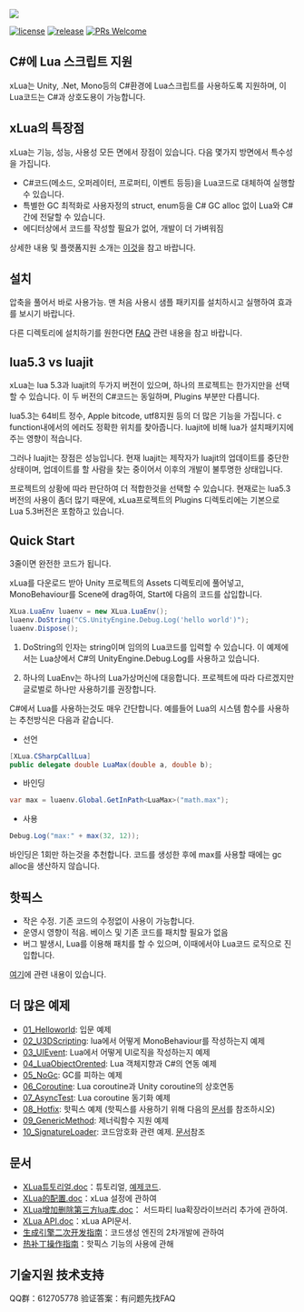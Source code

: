 ![](Assets/XLua/Doc/xLua.png)

[![license](https://img.shields.io/badge/license-MIT-blue.png)](https://github.com/Tencent/xLua/blob/master/LICENSE.TXT)
[![release](https://img.shields.io/badge/release-v2.1.6-blue.png)](https://github.com/Tencent/xLua/releases)
[![PRs Welcome](https://img.shields.io/badge/PRs-welcome-blue.png)](https://github.com/Tencent/xLua/pulls)

## C#에 Lua 스크립트 지원

xLua는 Unity, .Net, Mono등의 C#환경에 Lua스크립트를 사용하도록 지원하며, 이 Lua코드는 C#과 상호도용이 가능합니다.

## xLua의 특장점

xLua는 기능, 성능, 사용성 모든 면에서 장점이 있습니다. 다음 몇가지 방면에서 특수성을 가집니다.

* C#코드(메소드, 오퍼레이터, 프로퍼티, 이벤트 등등)을 Lua코드로 대체하여 실행할 수 있습니다.
* 특별한 GC 최적화로 사용자정의 struct, enum등을 C# GC alloc 없이 Lua와 C#간에 전달할 수 있습니다.
* 에디터상에서 코드를 작성할 필요가 없어, 개발이 더 가벼워짐

상세한 내용 및 플랫폼지원 소개는 [이것](Assets/XLua/Doc/features.md)을 참고 바랍니다.

## 설치

압축을 풀어서 바로 사용가능. 맨 처음 사용시 샘플 패키지를 설치하시고 실행하여 효과를 보시기 바랍니다.

다른 디렉토리에 설치하기를 원한다면 [FAQ](Assets/XLua/Doc/faq.md) 관련 내용을 참고 바랍니다.

## lua5.3 vs luajit

xLua는 lua 5.3과 luajit의 두가지 버전이 있으며, 하나의 프로젝트는 한가지만을 선택할 수 있습니다. 이 두 버전의 C#코드는 동일하며, Plugins 부분만 다릅니다.

lua5.3는 64비트 정수, Apple bitcode, utf8지원 등의 더 많은 기능을 가집니다. c function내에서의 에러도 정확한 위치를 찾아줍니다. luajit에 비해 lua가 설치패키지에 주는 영향이 적습니다.

그러나 luajit는 장점은 성능입니다. 현재 luajit는 제작자가 luajit의 업데이트를 중단한 상태이며, 업데이트를 할 사람을 찾는 중이어서 이후의 개발이 불투명한 상태입니다.

프로젝트의 상황에 따라 판단하여 더 적합한것을 선택할 수 있습니다. 현재로는 lua5.3 버전의 사용이 좀더 많기 때문에, xLua프로젝트의 Plugins 디렉토리에는 기본으로 Lua 5.3버전은 포함하고 있습니다.

## Quick Start

3줄이면 완전한 코드가 됩니다.

xLua를 다운로드 받아 Unity 프로젝트의 Assets 디렉토리에 풀어넣고, MonoBehaviour를 Scene에 drag하여, Start에 다음의 코드를 삽입합니다.

```csharp
XLua.LuaEnv luaenv = new XLua.LuaEnv();
luaenv.DoString("CS.UnityEngine.Debug.Log('hello world')");
luaenv.Dispose();
```

1. DoString의 인자는 string이며 임의의 Lua코드를 입력할 수 있습니다. 이 예제에서는 Lua상에서 C#의 UnityEngine.Debug.Log를 사용하고 있습니다.

2.  하나의 LuaEnv는 하나의 Lua가상머신에 대응합니다. 프로젝트에 따라 다르겠지만 글로벌로 하나만 사용하기를 권장합니다.

C#에서 Lua를 사용하는것도 매우 간단합니다. 예를들어 Lua의 시스템 함수를 사용하는 추천방식은 다음과 같습니다.

* 선언

```csharp
[XLua.CSharpCallLua]
public delegate double LuaMax(double a, double b);
```

* 바인딩

```csharp
var max = luaenv.Global.GetInPath<LuaMax>("math.max");
```

* 사용

```csharp
Debug.Log("max:" + max(32, 12));
```

바인딩은 1회만 하는것을 추천합니다. 코드를 생성한 후에 max를 사용할 때에는 gc alloc을 생산하지 않습니다.

## 핫픽스

* 작은 수정. 기존 코드의 수정없이 사용이 가능합니다.
* 운영시 영향이 적음. 베이스 및 기존 코드를 패치할 필요가 없음
* 버그 발생시, Lua를 이용해 패치를 할 수 있으며, 이때에서야 Lua코드 로직으로 진입합니다.

[여기](Assets/XLua/Doc/hotfix.md)에 관련 내용이 있습니다.

## 더 많은 예제

* [01_Helloworld](Assets/XLua/Examples/01_Helloworld/): 입문 예제
* [02_U3DScripting](Assets/XLua/Examples/02_U3DScripting/): lua에서 어떻게 MonoBehaviour를 작성하는지 예제
* [03_UIEvent](Assets/XLua/Examples/03_UIEvent/): Lua에서 어떻게 UI로직을 작성하는지 예제
* [04_LuaObjectOrented](Assets/XLua/Examples/04_LuaObjectOrented/):  Lua 객체지향과 C#의 연동 예제
* [05_NoGc](Assets/XLua/Examples/05_NoGc/): GC를 피하는 예제
* [06_Coroutine](Assets/XLua/Examples/06_Coroutine/): Lua coroutine과 Unity coroutine의 상호연동
* [07_AsyncTest](Assets/XLua/Examples/07_AsyncTest/): Lua coroutine 동기화 예제
* [08_Hotfix](Assets/XLua/Examples/08_Hotfix/): 핫픽스 예제 (핫픽스를 사용하기 위해 다음의 [문서](Assets/XLua/Doc/hotfix.md)를 참조하시오)
* [09_GenericMethod](Assets/XLua/Examples/09_GenericMethod/): 제너릭함수 지원 예제
* [10_SignatureLoader](Assets/XLua/Examples/10_SignatureLoader/): 코드암호화 관련 예제. [문서](Assets/XLua/Doc/signature.md)참조
 
## 문서

* [XLua튜토리얼.doc](Assets/XLua/Doc/XLua튜토리얼.doc)：튜토리얼, [예제코드](Assets/XLua/Tutorial/).
* [XLua的配置.doc](Assets/XLua/Doc/XLua的配置.doc)：xLua 설정에 관하여
* [XLua增加删除第三方lua库.doc](Assets/XLua/Doc/XLua增加删除第三方lua库.doc)： 서드파티 lua확장라이브러리 추가에 관하여.
* [XLua API.doc](Assets/XLua/Doc/XLua_API.doc)：xLua API문서.
* [生成引擎二次开发指南](Assets/XLua/Doc/custom_generate.md)：코드생성 엔진의 2차개발에 관하여
* [热补丁操作指南](Assets/XLua/Doc/hotfix.md)：핫픽스 기능의 사용에 관해

## 기술지원 技术支持

QQ群：612705778 验证答案：有问题先找FAQ


